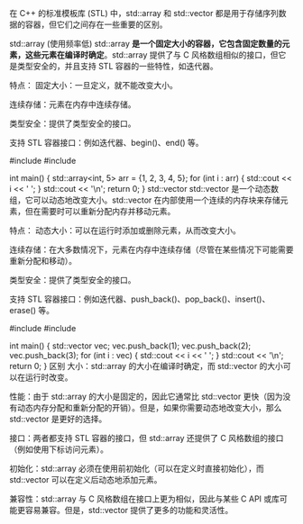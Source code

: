 在 C++ 的标准模板库 (STL) 中，std::array 和 std::vector 都是用于存储序列数据的容器，但它们之间存在一些重要的区别。

std::array (使用频率低)
std::array **是一个固定大小的容器，它包含固定数量的元素，这些元素在编译时确定**。std::array 提供了与 C 风格数组相似的接口，但它是类型安全的，并且支持 STL 容器的一些特性，如迭代器。

特点：
固定大小：一旦定义，就不能改变大小。

连续存储：元素在内存中连续存储。

类型安全：提供了类型安全的接口。

支持 STL 容器接口：例如迭代器、begin()、end() 等。

#include <iostream>
#include <array>

int main() {
    std::array<int, 5> arr = {1, 2, 3, 4, 5};
    for (int i : arr) {
        std::cout << i << ' ';
    }
    std::cout << '\n';
    return 0;
}
std::vector
std::vector 是一个动态数组，它可以动态地改变大小。std::vector 在内部使用一个连续的内存块来存储元素，但在需要时可以重新分配内存并移动元素。

特点：
动态大小：可以在运行时添加或删除元素，从而改变大小。

连续存储：在大多数情况下，元素在内存中连续存储（尽管在某些情况下可能需要重新分配和移动）。

类型安全：提供了类型安全的接口。

支持 STL 容器接口：例如迭代器、push_back()、pop_back()、insert()、erase() 等。


#include <iostream>
#include <vector>

int main() {
    std::vector<int> vec;
    vec.push_back(1);
    vec.push_back(2);
    vec.push_back(3);
    for (int i : vec) {
        std::cout << i << ' ';
    }
    std::cout << '\n';
    return 0;
}
区别
大小：std::array 的大小在编译时确定，而 std::vector 的大小可以在运行时改变。

性能：由于 std::array 的大小是固定的，因此它通常比 std::vector 更快（因为没有动态内存分配和重新分配的开销）。但是，如果你需要动态地改变大小，那么 std::vector 是更好的选择。

接口：两者都支持 STL 容器的接口，但 std::array 还提供了 C 风格数组的接口（例如使用下标访问元素）。

初始化：std::array 必须在使用前初始化（可以在定义时直接初始化），而 std::vector 可以在定义后动态地添加元素。

兼容性：std::array 与 C 风格数组在接口上更为相似，因此与某些 C API 或库可能更容易兼容。但是，std::vector 提供了更多的功能和灵活性。
